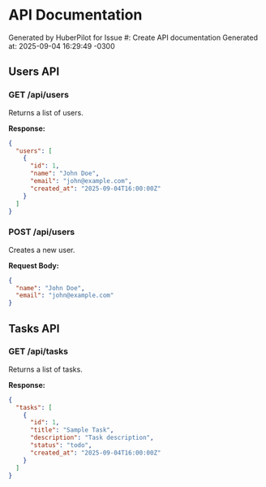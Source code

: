 # API Documentation

Generated by HuberPilot for Issue #: Create API documentation
Generated at: 2025-09-04 16:29:49 -0300

## Users API

### GET /api/users
Returns a list of users.

**Response:**
```json
{
  "users": [
    {
      "id": 1,
      "name": "John Doe",
      "email": "john@example.com",
      "created_at": "2025-09-04T16:00:00Z"
    }
  ]
}
```

### POST /api/users
Creates a new user.

**Request Body:**
```json
{
  "name": "John Doe",
  "email": "john@example.com"
}
```

## Tasks API

### GET /api/tasks
Returns a list of tasks.

**Response:**
```json
{
  "tasks": [
    {
      "id": 1,
      "title": "Sample Task",
      "description": "Task description",
      "status": "todo",
      "created_at": "2025-09-04T16:00:00Z"
    }
  ]
}
```
